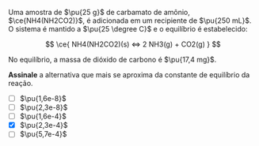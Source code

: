 Uma amostra de $\pu{25 g}$ de carbamato de amônio, $\ce{NH4(NH2CO2)}$, é adicionada em um recipiente de $\pu{250 mL}$. O sistema é mantido a $\pu{25 \degree C}$ e o equilíbrio é estabelecido:

$$
\ce{ NH4(NH2CO2)(s) <=> 2 NH3(g) + CO2(g) }
$$

No equilíbrio, a massa de dióxido de carbono é $\pu{17,4 mg}$.

**Assinale** a alternativa que mais se aproxima da constante de equilíbrio da reação.

- [ ] $\pu{1,6e-8}$
- [ ] $\pu{2,3e-8}$
- [ ] $\pu{1,6e-4}$
- [x] $\pu{2,3e-4}$
- [ ] $\pu{5,7e-4}$
